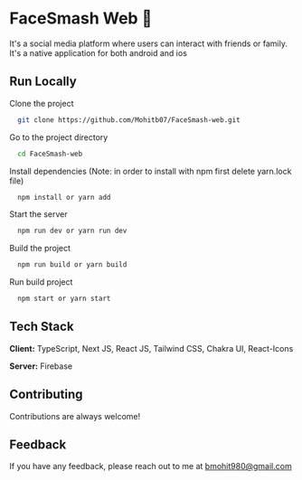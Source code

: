 # FaceSmash Web 🧋

It's a social media platform where users can interact with friends or family. It's a native application for both android and ios

## Run Locally

Clone the project

```bash
  git clone https://github.com/Mohitb07/FaceSmash-web.git
```

Go to the project directory

```bash
  cd FaceSmash-web
```

Install dependencies (Note: in order to install with npm first delete yarn.lock file)

```bash
  npm install or yarn add
```

Start the server

```bash
  npm run dev or yarn run dev
```
Build the project

```bash
  npm run build or yarn build
```
Run build project

```bash
  npm start or yarn start
```

## Tech Stack

**Client:** TypeScript, Next JS, React JS, Tailwind CSS, Chakra UI, React-Icons

**Server:** Firebase

## Contributing

Contributions are always welcome!

## Feedback

If you have any feedback, please reach out to me at bmohit980@gmail.com
